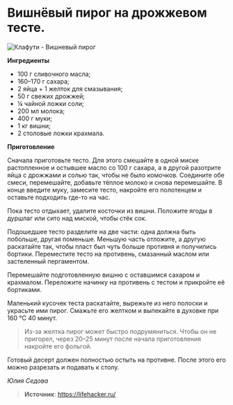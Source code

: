 # Вишнёвый пирог на дрожжевом тесте.

![Клафути - Вишневый пирог](/images/Kulinar/Vipechka/vishnya_pirog_05.jpg 'Клафути - Вишневый пирог')

**Ингредиенты**

- 100 г сливочного масла;
- 160–170 г сахара;
- 2 яйца + 1 желток для смазывания;
- 50 г свежих дрожжей;
- ¼ чайной ложки соли;
- 200 мл молока;
- 400 г муки;
- 1 кг вишни;
- 2 столовые ложки крахмала.

**Приготовление**

Сначала приготовьте тесто. Для этого смешайте в одной миске растопленное и остывшее масло со 100 г сахара, а в другой разотрите яйца с дрожжами и солью так, чтобы не было комочков. Соедините обе смеси, перемешайте, добавьте тёплое молоко и снова перемешайте. В конце введите муку, замесите тесто, накройте его полотенцем и оставьте подходить где-то на час.

Пока тесто отдыхает, удалите косточки из вишни. Положите ягоды в дуршлаг или сито над миской, чтобы стёк сок.

Подошедшее тесто разделите на две части: одна должна быть побольше, другая поменьше. Меньшую часть отложите, а другую раскатайте так, чтобы пласт был чуть больше противня и получились бортики. Переместите тесто на противень, смазанный маслом или застеленный пергаментом.

Перемешайте подготовленную вишню с оставшимся сахаром и крахмалом. Переложите начинку на противень с тестом и прикройте её бортиками.

Маленький кусочек теста раскатайте, вырежьте из него полоски и украсьте ими пирог. Смажьте его желтком и выпекайте в духовке при 160 °C 40 минут.

> Из-за желтка пирог может быстро подрумяниться. Чтобы он не пригорел, через 20–25 минут после начала приготовления накройте его фольгой.

Готовый десерт должен полностью остыть на противне. После этого его можно разрезать и подавать к столу.

_Юлия Седова_

> **Источник**: https://lifehacker.ru/

